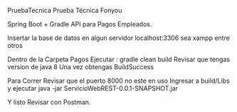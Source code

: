 PruebaTecnica
Prueba Técnica Fonyou

Spring Boot + Gradle API para Pagos Empleados.

Insertar la base de datos en algun servidor localhost:3306 sea xampp entre otros

Dentro de la Carpeta Pagos Ejecutar : gradle clean build Revisar que tengas version de java 8 Una vez obtengas BuildSuccess

Para Correr Revisar que el puerto 8000 no este en uso Ingresar a build/Libs y ejecutar java -jar ServicioWebREST-0.0.1-SNAPSHOT.jar

Y listo Revisar con Postman.